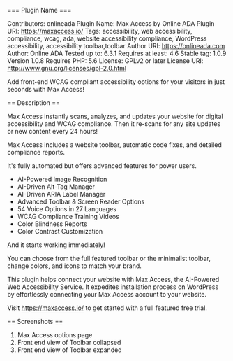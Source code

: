 === Plugin Name ===

Contributors: onlineada
Plugin Name: Max Access by Online ADA
Plugin URI: https://maxaccess.io/
Tags: accessibility, web accessibility, compliance, wcag, ada, website accessibility compliance, WordPress accessibility, accessibility toolbar,toolbar
Author URI: https://onlineada.com
Author: Online ADA
Tested up to: 6.3.1
Requires at least: 4.6
Stable tag: 1.0.9
Version 1.0.8
Requires PHP: 5.6
License: GPLv2 or later
License URI: http://www.gnu.org/licenses/gpl-2.0.html

Add front-end WCAG compliant accessibility options for your visitors in just seconds with Max Access!

== Description ==

Max Access instantly scans, analyzes, and updates your website for digital accessibility and WCAG compliance.
Then it re-scans for any site updates or new content every 24 hours!

Max Access includes a website toolbar, automatic code fixes, and detailed compliance reports.

It's fully automated but offers advanced features for power users.
<ul>
    <li>AI-Powered Image Recognition</li>
    <li> AI-Driven Alt-Tag Manager</li>
    <li> AI-Driven ARIA Label Manager</li>
    <li> Advanced Toolbar & Screen Reader Options</li>
    <li> 54 Voice Options in 27 Languages</li>
    <li> WCAG Compliance Training Videos</li>
    <li> Color Blindness Reports</li>
    <li> Color Contrast Customization</li>
</ul>

And it starts working immediately!

You can choose from the full featured toolbar or the minimalist toolbar, change colors, and icons to match your brand.

This plugin helps connect your website with Max Access, the AI-Powered Web Accessibility Service. It expedites installation process on WordPress by effortlessly connecting your Max Access account to your website.

Visit <a href="https://maxaccess.io/">https://maxaccess.io/</a> to get started with a full featured free trial.

== Screenshots ==
1. Max Access options page 
2. Front end view of Toolbar collapsed
3. Front end view of Toolbar expanded